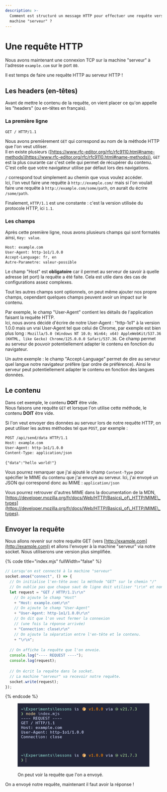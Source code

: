 ```yaml
---
description: >-
  Comment est structuré un message HTTP pour effectuer une requête vers la
  machine "serveur" ?
---
```


# Une requête HTTP

Nous avons maintenant une connexion TCP sur la machine "serveur" à l'adresse `example.com` sur le port `80`.&#x20;

Il est temps de faire une requête HTTP au serveur HTTP !

## Les headers (en-têtes)

Avant de mettre le contenu de la requête, on vient placer ce qu'on appelle les "headers" (ou en-têtes en français).

### La première ligne

```
GET / HTTP/1.1
```

Nous avons premièrement `GET` qui correspond au nom de la méthode HTTP que l'on veut utiliser.\
Il en existe plusieurs ([https://www.rfc-editor.org/rfc/rfc9110.html#name-methods](https://www.rfc-editor.org/rfc/rfc9110.html#name-methods)), `GET` est la plus courante car c'est celle qui permet de récupérer du contenu. C'est celle que votre navigateur utilise par défaut lors des navigations.

`/` correspond tout simplement au chemin que vous voulez accéder.\
Ici, l'on veut faire une requête à `http://example.com/` mais si l'on voulait faire une requête à `http://example.com/some/path`, on aurait du écrire `/some/path`.

Finalement, `HTTP/1.1` est une constante : c'est la version utilisée du protocole HTTP, ici `1.1`.

### Les champs

Après cette première ligne, nous avons plusieurs champs qui sont formatés ainsi, `Key: value`.

```
Host: example.com
User-Agent: http-1o1/1.0.0
Accept-Language: fr, en
Autre-Parametre: valeur-possible
```

Le champ "Host" est **obligatoire** car il permet au serveur de savoir à quelle adresse (et port) la requête a été faite. Cela est utile dans des cas de configurations assez complexes.

Tout les autres champs sont optionnels, on peut même ajouter nos propre champs, cependant quelques champs peuvent avoir un impact sur le contenu.

Par exemple, le champ "User-Agent" contient les détails de l'application faisant la requête HTTP.\
Ici, nous avons décidé d'écrire de notre User-Agent : "http-1o1" à la version 1.0.0 mais un vrai User-Agent tel que celui de Chrome, par exemple est bien plus long : `Mozilla/5.0 (Windows NT 10.0; Win64; x64) AppleWebKit/537.36 (KHTML, like Gecko) Chrome/125.0.0.0 Safari/537.36`. Ce champ permet au serveur de pouvoir potentiellement adapter le contenu en fonction du navigateur.

Un autre exemple : le champ "Accept-Language" permet de dire au serveur quel langue notre navigateur préfère (par ordre de préférence). Ainsi le serveur peut potentiellement adapter le contenu en fonction des langues données.

## Le contenu

Dans cet exemple, le contenu **DOIT** être vide.\
Nous faisons une requête `GET` et lorsque l'on utilise cette méthode, le contenu **DOIT** être vide.

Si l'on veut envoyer des données au serveur lors de notre requête HTTP, on peut utiliser les autres méthodes tel que `POST`, par exemple :

```
POST /api/send/data HTTP/1.1
Host: example.com
User-Agent: http-1o1/1.0.0
Content-Type: application/json

{"data":"hello world!"}
```

Vous pourrez remarquer que j'ai ajouté le champ `Content-Type` pour spécifier le MIME du contenu que j'ai envoyé au serveur. Ici, j'ai envoyé un JSON qui correspond donc au MIME : `application/json`

Vous pourrez retrouver d'autres MIME dans la documentation de la MDN, [https://developer.mozilla.org/fr/docs/Web/HTTP/Basics\_of\_HTTP/MIME\_types](https://developer.mozilla.org/fr/docs/Web/HTTP/Basics\_of\_HTTP/MIME\_types).

## Envoyer la requête

Nous allons revenir sur notre requête GET (vers [http://example.com](http://example.com)) et allons l'envoyer à la machine "serveur" via notre socket. Nous utiliserons une version plus simplifiée.

{% code title="index.mjs" fullWidth="false" %}
```javascript
// Lorsqu'on est connecté à la machine "serveur"
socket.once("connect", () => {
  // On initialise l'en-tête avec la méthode "GET" sur le chemin "/"
  // On oublie pas que chaque saut de ligne doit utiliser "\r\n" et non "\n".
  let request = "GET / HTTP/1.1\r\n"
    // On ajoute le champ "Host"
    + "Host: example.com\r\n"
    // On ajoute le champ "User-Agent"
    + "User-Agent: http-1o1/1.0.0\r\n"
    // On dit que l'on veut fermer la connexion
    // (une fois la réponse arrivée)
    + "Connection: close\r\n"
    // On ajoute la séparation entre l'en-tête et le contenu.
    + "\r\n";

  // On affiche la requête que l'on envoie.
  console.log("---- REQUEST ----");
  console.log(request);

  // On écrit la requête dans le socket.
  // La machine "serveur" va recevoir notre requête.
  socket.write(request);
});

```
{% endcode %}

<figure><img src="../../.gitbook/assets/image (3) (1).png" alt=""><figcaption><p>On peut voir la requête que l'on a envoyé.</p></figcaption></figure>

On a envoyé notre requête, maintenant il faut avoir la réponse !
